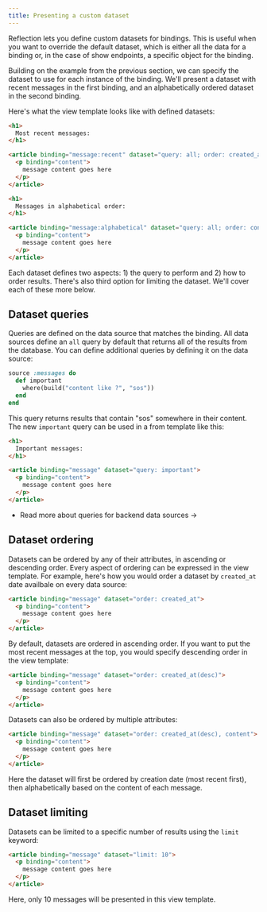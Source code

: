```yaml
---
title: Presenting a custom dataset
---
```


Reflection lets you define custom datasets for bindings. This is useful when you want to override the default dataset, which is either all the data for a binding or, in the case of show endpoints, a specific object for the binding.

Building on the example from the previous section, we can specify the dataset to use for each instance of the binding. We'll present a dataset with recent messages in the first binding, and an alphabetically ordered dataset in the second binding.

Here's what the view template looks like with defined datasets:

```html
<h1>
  Most recent messages:
</h1>

<article binding="message:recent" dataset="query: all; order: created_at(desc)">
  <p binding="content">
    message content goes here
  </p>
</article>

<h1>
  Messages in alphabetical order:
</h1>

<article binding="message:alphabetical" dataset="query: all; order: content(asc)">
  <p binding="content">
    message content goes here
  </p>
</article>
```

Each dataset defines two aspects: 1) the query to perform and 2) how to order results. There's also third option for limiting the dataset. We'll cover each of these more below.

## Dataset queries

Queries are defined on the data source that matches the binding. All data sources define an `all` query by default that returns all of the results from the database. You can define additional queries by defining it on the data source:

```ruby
source :messages do
  def important
    where(build("content like ?", "sos"))
  end
end
```

This query returns results that contain "sos" somewhere in their content. The new `important` query can be used in a from template like this:

```html
<h1>
  Important messages:
</h1>

<article binding="message" dataset="query: important">
  <p binding="content">
    message content goes here
  </p>
</article>
```

* Read more about queries for backend data sources &rarr;

## Dataset ordering

Datasets can be ordered by any of their attributes, in ascending or descending order. Every aspect of ordering can be expressed in the view template. For example, here's how you would order a dataset by `created_at` date availbale on every data source:

```html
<article binding="message" dataset="order: created_at">
  <p binding="content">
    message content goes here
  </p>
</article>
```

By default, datasets are ordered in ascending order. If you want to put the most recent messages at the top, you would specify descending order in the view template:

```html
<article binding="message" dataset="order: created_at(desc)">
  <p binding="content">
    message content goes here
  </p>
</article>
```

Datasets can also be ordered by multiple attributes:

```html
<article binding="message" dataset="order: created_at(desc), content">
  <p binding="content">
    message content goes here
  </p>
</article>
```

Here the dataset will first be ordered by creation date (most recent first), then alphabetically based on the content of each message.

## Dataset limiting

Datasets can be limited to a specific number of results using the `limit` keyword:

```html
<article binding="message" dataset="limit: 10">
  <p binding="content">
    message content goes here
  </p>
</article>
```

Here, only 10 messages will be presented in this view template.
